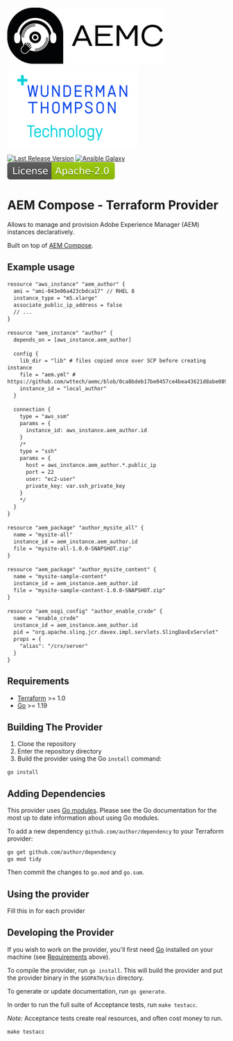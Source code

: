 ![AEM Compose Logo](https://github.com/wttech/terraform-provider-aem/raw/main/images/logo-with-text.png)
[![WTT Logo](https://github.com/wttech/terraform-provider-aem/raw/main/images/wtt-logo.png)](https://www.wundermanthompson.com/service/technology)

[![Last Release Version](https://img.shields.io/github/v/release/wttech/aemc?color=lightblue&label=Last%20Release)](https://github.com/wttech/terraform-provider-aem/tags)
[![Ansible Galaxy](https://img.shields.io/ansible/collection/2218?label=Ansible%20Galaxy)](https://galaxy.ansible.com/wttech/aem)
[![Apache License, Version 2.0, January 2004](https://github.com/wttech/terraform-provider-aem/raw/main/images/apache-license-badge.svg)](http://www.apache.org/licenses/)

# AEM Compose - Terraform Provider

Allows to manage and provision Adobe Experience Manager (AEM) instances declaratively. 

Built on top of [AEM Compose](https://github.com/wttech/aemc).

## Example usage

```hcl
resource "aws_instance" "aem_author" {
  ami = "ami-043e06a423cbdca17" // RHEL 8
  instance_type = "m5.xlarge"
  associate_public_ip_address = false
  // ...
}

resource "aem_instance" "author" {
  depends_on = [aws_instance.aem_author]

  config {
    lib_dir = "lib" # files copied once over SCP before creating instance 
    file = "aem.yml" # https://github.com/wttech/aemc/blob/0ca8bdeb17be0457ce4bea43621d8abe08948431/pkg/project/app_classic/aem/default/etc/aem.yml
    instance_id = "local_author"
  }
  
  connection {
    type = "aws_ssm"
    params = {
      instance_id: aws_instance.aem_author.id
    }
    /*
    type = "ssh"
    params = {
      host = aws_instance.aem_author.*.public_ip
      port = 22
      user: "ec2-user"
      private_key: var.ssh_private_key
    }
    */
  }
}

resource "aem_package" "author_mysite_all" {
  name = "mysite-all"
  instance_id = aem_instance.aem_author.id
  file = "mysite-all-1.0.0-SNAPSHOT.zip"
}

resource "aem_package" "author_mysite_content" {
  name = "mysite-sample-content"
  instance_id = aem_instance.aem_author.id
  file = "mysite-sample-content-1.0.0-SNAPSHOT.zip"
}

resource "aem_osgi_config" "author_enable_crxde" {
  name = "enable_crxde"
  instance_id = aem_instance.aem_author.id
  pid = "org.apache.sling.jcr.davex.impl.servlets.SlingDavExServlet"
  props = {
    "alias": "/crx/server"
  }
}
```

## Requirements

- [Terraform](https://developer.hashicorp.com/terraform/downloads) >= 1.0
- [Go](https://golang.org/doc/install) >= 1.19

## Building The Provider

1. Clone the repository
1. Enter the repository directory
1. Build the provider using the Go `install` command:

```shell
go install
```

## Adding Dependencies

This provider uses [Go modules](https://github.com/golang/go/wiki/Modules).
Please see the Go documentation for the most up to date information about using Go modules.

To add a new dependency `github.com/author/dependency` to your Terraform provider:

```shell
go get github.com/author/dependency
go mod tidy
```

Then commit the changes to `go.mod` and `go.sum`.

## Using the provider

Fill this in for each provider

## Developing the Provider

If you wish to work on the provider, you'll first need [Go](http://www.golang.org) installed on your machine (see [Requirements](#requirements) above).

To compile the provider, run `go install`. This will build the provider and put the provider binary in the `$GOPATH/bin` directory.

To generate or update documentation, run `go generate`.

In order to run the full suite of Acceptance tests, run `make testacc`.

*Note:* Acceptance tests create real resources, and often cost money to run.

```shell
make testacc
```
